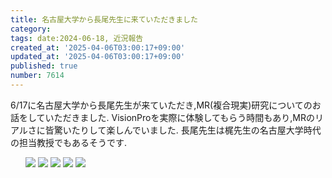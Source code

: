 ```yaml
---
title: 名古屋大学から長尾先生に来ていただきました
category:
tags: date:2024-06-18, 近況報告
created_at: '2025-04-06T03:00:17+09:00'
updated_at: '2025-04-06T03:00:17+09:00'
published: true
number: 7614
---
```



6/17に名古屋大学から長尾先生が来ていただき,MR(複合現実)研究についてのお話をしていただきました.
VisionProを実際に体験してもらう時間もあり,MRのリアルさに皆驚いたりして楽しんでいました.
長尾先生は梶先生の名古屋大学時代の担当教授でもあるそうです.


<div class="img-container">
    <ul class="slider">
        <img src="https://img.esa.io/uploads/production/attachments/13979/2025/04/06/148142/452453be-627b-4128-850d-f703af943a36.webp" />
        <img src="https://img.esa.io/uploads/production/attachments/13979/2025/04/06/148142/b3c7f389-e214-4c6a-9a55-1adc9289e2f7.webp" />
        <img src="https://img.esa.io/uploads/production/attachments/13979/2025/04/06/148142/3a9e3c2a-5734-4de6-95c4-70c603a09571.webp" />
        <img src="https://img.esa.io/uploads/production/attachments/13979/2025/04/06/148142/a83c50db-d92c-468c-bed8-47089a052f66.webp" />
         <img src="https://img.esa.io/uploads/production/attachments/13979/2025/04/06/148142/1ab21f34-8b87-430f-b64e-d50c2f7b86d6.webp" />
</div>

